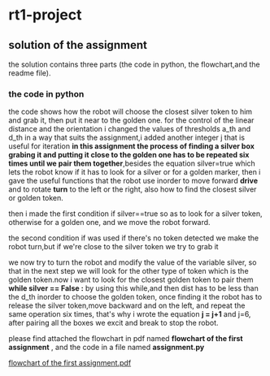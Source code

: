 # rt1-project  

## solution of the assignment 

the solution contains three parts (the code in python, the flowchart,and the readme file).

### the code in python

the code shows how the robot will choose the closest silver token to him and grab it, then put it near to the golden 
one. for the control of the linear distance and the orientation i changed the values of thresholds a_th and d_th in a 
way that suits the assignment,i added another integer j that is useful for iteration **in this assignment the process 
of finding a silver box grabing it and putting it close to the golden one has to be repeated six times until we pair 
them together**,besides the equation silver=true which lets the robot know if it has to look for a silver or for a 
golden marker, then i gave the useful functions that the robot use  inorder to move forward **drive** and to 
rotate **turn** to the left or the right, also how to find the closest silver or golden token.  

then i made the first condition if silver==true so as to look for a silver token, otherwise for a golden one, and we 
move the robot forward.  

the second condition if was used if there's no token detected we make the robot turn,but if we're close to the silver 
token we try to grab it  

we now try to turn the robot and modify the value of the variable silver, so that in the next step we will look for the 
other type of token which is the golden token.now i want to look for the closest golden token to pair them **while 
silver == False :** by using this while,and then dist has to be less than the d_th inorder to choose the golden token, 
once finding it the robot has to release the silver token,move backward and on the left, and repeat the same operation 
six times, that's why i wrote the equation **j = j+1** and j=6, after pairing all the boxes we excit and break to stop 
the robot.  

please find attached the flowchart in pdf named **flowchart of the first assignment** , and the code in a file named **assignment.py**  

[flowchart of the first assignment.pdf](https://github.com/benkredda/rt1-project/files/10016418/flowchart.of.the.first.assignment.pdf)





